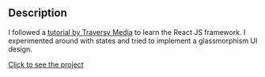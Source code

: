 ## **Description**

I followed a [tutorial by Traversy Media](https://www.youtube.com/watch?v=w7ejDZ8SWv8) to learn the React JS framework. I experimented around with states and tried to implement a glassmorphism UI design.

[Click to see the project](https://task-tracker-mu.vercel.app/)
